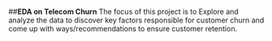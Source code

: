 ##**EDA on Telecom Churn**
The focus of this project is to Explore and analyze the data to discover key factors responsible for customer churn and come up with ways/recommendations to ensure customer retention.
